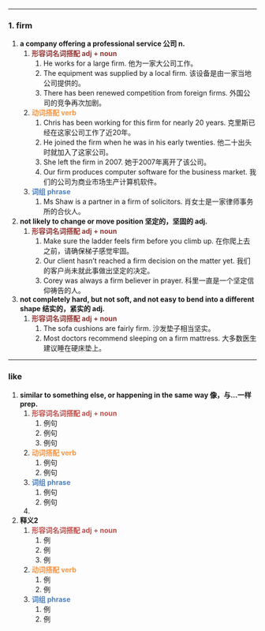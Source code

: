 ----
### 1. firm
1. **a company offering a professional service  公司 n.**
	1. <font color="#953734">**形容词名词搭配 adj + noun**</font>
		1. He works for a large firm. 他为一家大公司工作。
		2. The equipment was supplied by a local firm. 该设备是由一家当地公司提供的。
		3. There has been renewed competition from foreign firms. 外国公司的竞争再次加剧。
	2. <font color="#f79646">**动词搭配 verb**</font>
		1. Chris has been working for this firm for nearly 20 years. 克里斯已经在这家公司工作了近20年。
		2. He joined the firm when he was in his early twenties. 他二十出头时就加入了这家公司。
		3. She left the firm in 2007. 她于2007年离开了该公司。
		4. Our firm produces computer software for the business market. 我们的公司为商业市场生产计算机软件。
	3. <font color="#4f81bd">**词组 phrase**</font>
		1. Ms Shaw is a partner in a firm of solicitors. 肖女士是一家律师事务所的合伙人。
2. **not likely to change or move position 坚定的，坚固的 adj.**
	1. <font color="#953734">**形容词名词搭配 adj + noun**</font>
		1. Make sure the ladder feels firm before you climb up. 在你爬上去之前，请确保梯子感觉牢固。
		2. Our client hasn’t reached a firm decision on the matter yet. 我们的客户尚未就此事做出坚定的决定。
		3. Corey was always a firm believer in prayer. 科里一直是一个坚定信仰祷告的人。
3. **not completely hard, but not soft, and not easy to bend into a different shape 结实的，紧实的 adj.**
	1. <font color="#953734">**形容词名词搭配 adj + noun**</font>
		1. The sofa cushions are fairly firm. 沙发垫子相当坚实。
		2. Most doctors recommend sleeping on a firm mattress. 大多数医生建议睡在硬床垫上。
----
### like
1. **similar to something else, or happening in the same way 像，与...一样 prep.**
	1. <font color="#c0504d">**形容词名词搭配 adj + noun**</font>
		1. 例句
		2. 例句
		3. 例句
	2. <font color="#f79646">**动词搭配 verb**</font>
		1. 例句
		2. 例句
	3. <font color="#4f81bd">**词组 phrase**</font>
		1. 例句
		2. 例句
	4. 
2. **释义2**
	1. <font color="#c0504d">**形容词名词搭配 adj + noun**</font>
		1. 例
		2. 例
		3. 例
	2. <font color="#f79646">**动词搭配 verb**</font>
		1. 例
		2. 例
	3. <font color="#4f81bd">**词组 phrase**</font>
		1. 例
		2. 例



